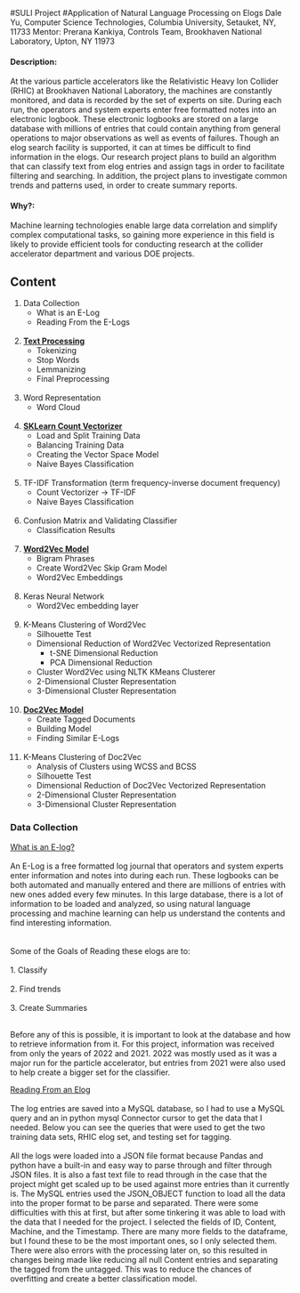 #SULI Project
#Application of Natural Language Processing on Elogs
Dale Yu, Computer Science Technologies, Columbia University, Setauket, NY, 11733
Mentor: Prerana Kankiya, Controls Team, Brookhaven National Laboratory, Upton, NY 11973

#### Description: 
At the various particle accelerators like the Relativistic Heavy Ion Collider (RHIC) at Brookhaven National Laboratory, the machines are constantly monitored, and data is recorded by the set of experts on site. During each run, the operators and system experts enter free formatted notes into an electronic logbook. These electronic logbooks are stored on a large database with millions of entries that could contain anything from general operations to major observations as well as events of failures. Though an elog search facility is supported, it can at times be difficult to find information in the elogs.  Our research project plans to build an algorithm that can classify text from elog entries and assign tags in order to facilitate filtering and searching.  In addition, the project plans to investigate common trends and patterns used, in order to create summary reports. 

#### Why?:
Machine learning technologies enable large data correlation and simplify complex computational tasks, so gaining more experience in this field is likely to provide efficient tools for conducting research at the collider accelerator department and various DOE projects. 

## Content
1. Data Collection
    * What is an E-Log
    * Reading From the E-Logs
    <br/><br/>
2. <u>**Text Processing**</u>
    * Tokenizing
    * Stop Words
    * Lemmanizing 
    * Final Preprocessing
    <br/><br/>
3. Word Representation
    * Word Cloud
<br/><br/>
4. <u>**SKLearn Count Vectorizer**</u>
    * Load and Split Training Data
    * Balancing Training Data
    * Creating the Vector Space Model
    * Naive Bayes Classification
<br/><br/>
5. TF-IDF Transformation (term frequency-inverse document frequency)
    * Count Vectorizer -> TF-IDF
    * Naive Bayes Classification
<br/><br/>
6. Confusion Matrix and Validating Classifier
    * Classification Results
<br/><br/>
7. <u>**Word2Vec Model**</u>
    * Bigram Phrases
    * Create Word2Vec Skip Gram Model
    * Word2Vec Embeddings
<br/><br/>
8. Keras Neural Network
    * Word2Vec embedding layer
<br/><br/>
9. K-Means Clustering of Word2Vec
    * Silhouette Test
    * Dimensional Reduction of Word2Vec Vectorized Representation
        * t-SNE Dimensional Reduction
        * PCA Dimensional Reduction
    * Cluster Word2Vec using NLTK KMeans Clusterer
    * 2-Dimensional Cluster Representation
    * 3-Dimensional Cluster Representation
<br/><br/>
10. <u>**Doc2Vec Model**</u>    
    * Create Tagged Documents
    * Building Model
    * Finding Similar E-Logs
<br/><br/>
11. K-Means Clustering of Doc2Vec 
    * Analysis of Clusters using WCSS and BCSS
    * Silhouette Test
    * Dimensional Reduction of Doc2Vec Vectorized Representation
    * 2-Dimensional Cluster Representation
    * 3-Dimensional Cluster Representation


### Data Collection
<u>What is an E-log?</u> <br></br>
    An E-Log is a free formatted log journal that operators and system experts enter information and notes into during each run. These logbooks can be both automated and manually entered and there are millions of entries with new ones added every few minutes. In this large database, there is a lot of information to be loaded and analyzed, so using natural language processing and machine learning can help us understand the contents and find interesting information.  
<br></br>
Some of the Goals of Reading these elogs are to: <br></br>
    1. Classify <br></br>
    2. Find trends<br></br>
    3. Create Summaries<br></br>

Before any of this is possible, it is important to look at the database and how to retrieve information from it. For this project, information was received from only the years of 2022 and 2021. 2022 was mostly used as it was a major run for the particle accelerator, but entries from 2021 were also used to help create a bigger set for the classifier. 

<u>Reading From an Elog</u>
<br></br>
The log entries are saved into a MySQL database, so I had to use a MySQL query and an in python mysql Connector cursor to get the data that I needed. Below you can see the queries that were used to get the two training data sets, RHIC elog set, and testing set for tagging. <br></br>
All the logs were loaded into a JSON file format because Pandas and python have a built-in and easy way to parse through and filter through JSON files. It is also a fast text file to read through in the case that the project might get scaled up to be used against more entries than it currently is. The MySQL entries used the JSON_OBJECT function to load all the data into the proper format to be parse and separated. There were some difficulties with this at first, but after some tinkering it was able to load with the data that I needed for the project. I selected the fields of ID, Content, Machine, and the Timestamp. There are many more fields to the dataframe, but I found these to be the most important ones, so I only selected them. There were also errors with the processing later on, so this resulted in changes being made like reducing all null Content entries and separating the tagged from the untagged. This was to reduce the chances of overfitting and create a better classification model. 